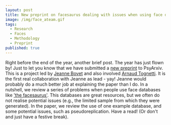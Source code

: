 ```yaml
---
layout: post
title: New preprint on facesaurus dealing with issues when using face databases.
image: /img/face_ateam.gif
tags:
  - Research
  - Faces
  - Methodology
  - Preprint
published: true
---
```

Right before the end of the year, another brief post. The year has just flown by! Just to let you know that we have submitted a [new preprint](https://psyarxiv.com/ubt2a/) to PsyArxiv. This is a project led by [Jeanne Bovet](https://www.jeannebovet.com/) and also involved [Arnaud Tognetti](https://arnaudtognetti.mystrikingly.com/). It is the first real collaboration with Jeanne as lead - yay! Jeanne would probably do a much better job at explaining the paper than I do. In a nutshell, we review a series of problems when people use face databases like ['the facesaurus'](https://nickholtzman.com/faceaurus/). This databases are great resources, but we often do not realise potential issues (e.g., the limited sample from which they were generated). In the paper, we review the use of one example database, and some potential issues, such as pseudoreplication. Have a read! (Or don't and just have a festive break).